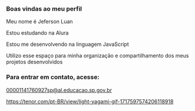 ### Boas vindas ao meu perfil

Meu nome é Jeferson Luan

Estou estudando na Alura

Estou me desenvolvendo na linguagem JavaScript

Utilizo esse espaço para minha organização e compartilhamento dos meus projetos desenvolvidos

### Para entrar em contato, acesse:

00001141760927sp@al.educacao.sp.gov.br

![]()https://tenor.com/pt-BR/view/light-yagami-gif-1717597574206118918
